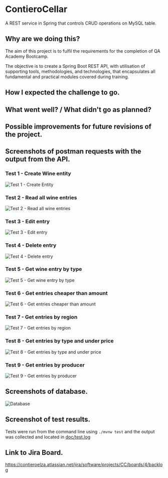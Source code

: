 # ContieroCellar
A REST service in Spring that controls CRUD operations on MySQL table.

## Why are we doing this?

The aim of this project is to fulfil the requirements for the completion of QA Academy Bootcamp. 

The objective is to create a Spring Boot REST API, with utilisation of supporting tools, methodologies, and technologies, that encapsulates all fundamental and practical modules covered during training.


## How I expected the challenge to go.



## What went well? / What didn't go as planned?


## Possible improvements for future revisions of the project.


## Screenshots of postman requests with the output from the API.

### Test 1 - Create Wine entity

![Test 1 - Create Entity](doc/postman/Test1_create.PNG)


### Test 2 - Read all wine entries

![Test 2 - Read all wine entries](doc/postman/Test2_readAll.PNG)


### Test 3 - Edit entry

![Test 3 - Edit entry](doc/postman/Test3_edit.PNG)


### Test 4 - Delete entry

![Test 4 - Delete entry](doc/postman/Test4_delete.PNG)


### Test 5 - Get wine entry by type

![Test 5 - Get wine entry by type](doc/postman/Test5_getByType.PNG)


### Test 6 - Get entries cheaper than amount

![Test 6 - Get entries cheaper than amount](doc/postman/Test6_getCheaperThan.PNG)


### Test 7 - Get entries by region

![Test 7 - Get entries by region](doc/postman/Test7_getByRegion.PNG)


### Test 8 - Get entries by type and under price

![Test 8 - Get entries by type and under price](doc/postman/Test8_getByTypeAndPrice.PNG)


### Test 9 - Get entries by producer

![Test 9 - Get entries by producer](doc/postman/Test9_getByProducer.PNG)


## Screenshots of database.

![Database](doc/MySQL.PNG)

## Screenshot of test results.

Tests were run from the command line using `./mvnw test` and the output was collected and located in [doc/test.log](doc/test.log)

## Link to Jira Board. 


https://contieroelza.atlassian.net/jira/software/projects/CC/boards/4/backlog

